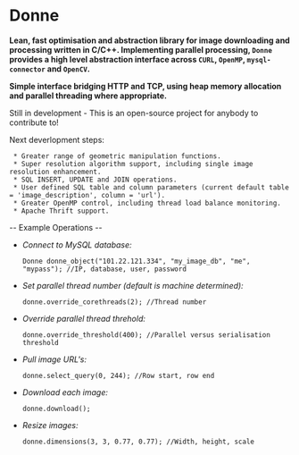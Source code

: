 # Donne

**Lean, fast optimisation and abstraction library for image downloading and processing written in C/C++. Implementing parallel processing, `Donne` provides a high level abstraction interface across `CURL`, `OpenMP`, `mysql-connector` and `OpenCV`.**

**Simple interface bridging HTTP and TCP, using heap memory allocation and parallel threading where appropriate.**


Still in development - This is an open-source project for anybody to contribute to! 

Next deverlopment steps: 

     * Greater range of geometric manipulation functions.
     * Super resolution algorithm support, including single image resolution enhancement.
     * SQL INSERT, UPDATE and JOIN operations.
     * User defined SQL table and column parameters (current default table = 'image_description', column = 'url').
     * Greater OpenMP control, including thread load balance monitoring.
     * Apache Thrift support.






-- Example Operations --


* *Connect to MySQL database:*
  
  `Donne donne_object("101.22.121.334", "my_image_db", "me", "mypass"); //IP, database, user, password`



* *Set parallel thread number (default is machine determined):*

  `donne.override_corethreads(2); //Thread number`



* *Override parallel thread threhold:*

  `donne.override_threshold(400); //Parallel versus serialisation threshold`



* *Pull image URL's:*

  `donne.select_query(0, 244); //Row start, row end`



* *Download each image:*

  `donne.download();`




* *Resize images:*

  `donne.dimensions(3, 3, 0.77, 0.77); //Width, height, scale`






